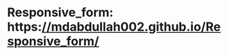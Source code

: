 # Responsive_form: https:[//mdabdullah002.github.io/Responsive_form/](https://mdabdullah002.github.io/11/)

